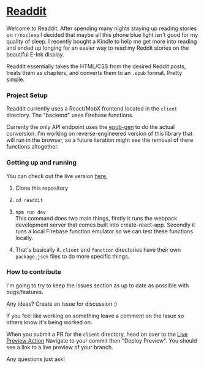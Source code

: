 # [Readdit](https://readdit.net/)

Welcome to Readdit. After spending many nights staying up reading stories on `r/nosleep` I decided that maybe 
all this phone blue light isn't good for my quality of sleep. I recently bought a Kindle to help me get more into
reading and ended up longing for an easier way to read my Reddit stories on the beautiful E-Ink display.

Readdit essentially takes the HTML/CSS from the desired Reddit posts, treats them as chapters, and converts them 
to an `.epub` format. Pretty simple.

### Project Setup

Readdit currently uses a React/MobX frontend located in the `client` directory. The "backend" uses Firebase functions.

Currenty the only API endpoint uses the [epub-gen](https://www.npmjs.com/package/epub-gen) to do the actual conversion.
I'm working on reverse-engineered version of this library that will run in the browser, so a future iteration might see
the removal of there functions altogether.

### Getting up and running

You can check out the live version [here.](https://readdit.net/)

1. Clone this repository

2. `cd readdit`

3. `npm run dev`  
This command does two main things, firstly it runs the webpack development server that comes built into create-react-app.
Secondly it runs a local Firebase function emulator so we can test these functions locally. 

4. That's basically it. `client` and `function` directories have their own `package.json` files to do more specific things.

### How to contribute

I'm going to try to keep the Issues section as up to date as possible with bugs/features. 

Any ideas? Create an Issue for discussion :)

If you feel like working on something leave a comment on the Issue so others know it's being worked on.

When you submit a PR for the `client` directory, head on over to the [Live Preview Action](https://github.com/brannonjames/readdit/actions?query=workflow%3A%22Deploy+to+Preview+Channel%22)
Navigate to your commit then "Deploy Preview". You should see a link to a live preview of your branch.

Any questions just ask!
    
